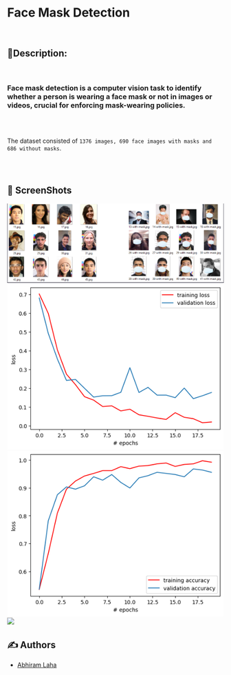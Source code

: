 
# Face Mask Detection
<br>


## 📌Description: 

<br>

### Face mask detection is a computer vision task to identify whether a person is wearing a face mask or not in images or videos, crucial for enforcing mask-wearing policies. 

<br><br>

The dataset consisted of `1376 images, 690 face images with masks and 686 without masks`. 


<br><br>


## 👀 ScreenShots

<img src = "images/1.png">
<img src = "images/2.png">
<img src = "images/3.png">
<img src = "images/4.png">


<br>

## ✍️ Authors

- [Abhiram Laha](https://github.com/Abhiram-Laha)

<br>
